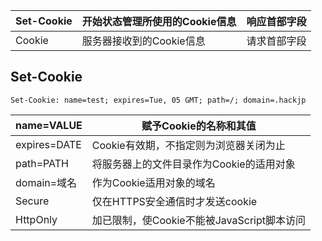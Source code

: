 | Set-Cookie | 开始状态管理所使用的Cookie信息 | 响应首部字段 |
| ---------- | ------------------------------ | ------------ |
| Cookie     | 服务器接收到的Cookie信息       | 请求首部字段 |

## Set-Cookie

```http
Set-Cookie: name=test; expires=Tue, 05 GMT; path=/; domain=.hackjp
```

| name=VALUE   | 赋予Cookie的名称和其值                     |
| ------------ | ------------------------------------------ |
| expires=DATE | Cookie有效期，不指定则为浏览器关闭为止     |
| path=PATH    | 将服务器上的文件目录作为Cookie的适用对象   |
| domain=域名  | 作为Cookie适用对象的域名                   |
| Secure       | 仅在HTTPS安全通信时才发送cookie            |
| HttpOnly     | 加已限制，使Cookie不能被JavaScript脚本访问 |

